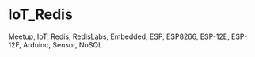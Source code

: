# IoT_Redis
Meetup, IoT, Redis, RedisLabs, Embedded, ESP, ESP8266, ESP-12E, ESP-12F, Arduino, Sensor, NoSQL
